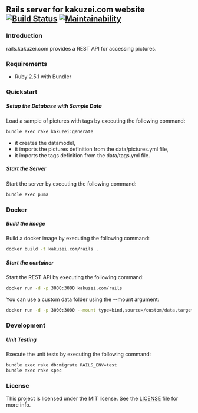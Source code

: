 ## Rails server for kakuzei.com website [![Build Status](https://travis-ci.org/kakuzei/rails.kakuzei.com.svg?branch=master)](https://travis-ci.org/kakuzei/rails.kakuzei.com) [![Maintainability](https://api.codeclimate.com/v1/badges/29fdfd4cc3f516610ea4/maintainability)](https://codeclimate.com/github/kakuzei/rails.kakuzei.com/maintainability)

### Introduction

rails.kakuzei.com provides a REST API for accessing pictures.

### Requirements

* Ruby 2.5.1 with Bundler

### Quickstart

##### Setup the Database with Sample Data

Load a sample of pictures with tags by executing the following command:

```bash
bundle exec rake kakuzei:generate
```
* it creates the datamodel,
* it imports the pictures definition from the data/pictures.yml file,
* it imports the tags definition from the data/tags.yml file.

##### Start the Server

Start the server by executing the following command:

```bash
bundle exec puma
```

### Docker

##### Build the image

Build a docker image by executing the following command:

```bash
docker build -t kakuzei.com/rails .
```

##### Start the container

Start the REST API by executing the following command:

```bash
docker run -d -p 3000:3000 kakuzei.com/rails
```

You can use a custom data folder using the --mount argument:

```bash
docker run -d -p 3000:3000 --mount type=bind,source=/custom/data,target=/app/data kakuzei.com/rails
```

### Development

##### Unit Testing

Execute the unit tests by executing the following command:

```bash
bundle exec rake db:migrate RAILS_ENV=test
bundle exec rake spec
```

### License

This project is licensed under the MIT license. See the [LICENSE](LICENSE) file for more info.
